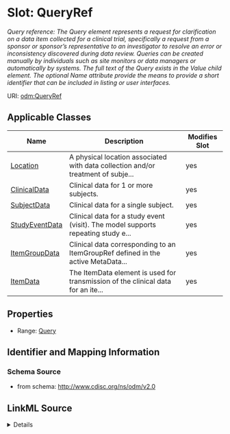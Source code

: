 # Slot: QueryRef


_Query reference: The Query element represents a request for clarification on a data item collected for a clinical trial, specifically a request from a sponsor or sponsor’s representative to an investigator to resolve an error or inconsistency discovered during data review. Queries can be created manually by individuals such as site monitors or data managers or automatically by systems. The full text of the Query exists in the Value child element. The optional Name attribute provide the means to provide a short identifier that can be included in listing or user interfaces._



URI: [odm:QueryRef](http://www.cdisc.org/ns/odm/v2.0/QueryRef)



<!-- no inheritance hierarchy -->




## Applicable Classes

| Name | Description | Modifies Slot |
| --- | --- | --- |
[Location](Location.md) | A physical location associated with data collection and/or treatment of subje... |  yes  |
[ClinicalData](ClinicalData.md) | Clinical data for 1 or more subjects. |  yes  |
[SubjectData](SubjectData.md) | Clinical data for a single subject. |  yes  |
[StudyEventData](StudyEventData.md) | Clinical data for a study event (visit). The model supports repeating study e... |  yes  |
[ItemGroupData](ItemGroupData.md) | Clinical data corresponding to an ItemGroupRef defined in the active MetaData... |  yes  |
[ItemData](ItemData.md) | The ItemData element is used for transmission of the clinical data for an ite... |  yes  |







## Properties

* Range: [Query](Query.md)





## Identifier and Mapping Information







### Schema Source


* from schema: http://www.cdisc.org/ns/odm/v2.0




## LinkML Source

<details>
```yaml
name: QueryRef
description: 'Query reference: The Query element represents a request for clarification
  on a data item collected for a clinical trial, specifically a request from a sponsor
  or sponsor’s representative to an investigator to resolve an error or inconsistency
  discovered during data review. Queries can be created manually by individuals such
  as site monitors or data managers or automatically by systems. The full text of
  the Query exists in the Value child element. The optional Name attribute provide
  the means to provide a short identifier that can be included in listing or user
  interfaces.'
from_schema: http://www.cdisc.org/ns/odm/v2.0
rank: 1000
identifier: false
alias: QueryRef
domain_of:
- Location
- ClinicalData
- SubjectData
- StudyEventData
- ItemGroupData
- ItemData
range: Query

```
</details>